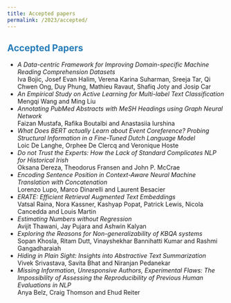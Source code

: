 ```yaml
---
title: Accepted papers
permalink: /2023/accepted/
---
```


## <span style="color:#267CB9"> Accepted Papers </span>
- *A Data-centric Framework for Improving Domain-specific Machine Reading Comprehension Datasets* <br />Iva Bojic, Josef Evan Halim, Verena Karina Suharman, Sreeja Tar, Qi Chwen Ong, Duy Phung, Mathieu Ravaut, Shafiq Joty and Josip Car 
- *An Empirical Study on Active Learning for Multi-label Text Classification* <br />Mengqi Wang and Ming Liu
- *Annotating PubMed Abstracts with MeSH Headings using Graph Neural Network* <br />Faizan Mustafa, Rafika Boutalbi and Anastasiia Iurshina 
- *What Does BERT actually Learn about Event Coreference? Probing Structural Information in a Fine-Tuned Dutch Language Model* <br />Loic De Langhe, Orphee De Clercq and Veronique Hoste
- *Do not Trust the Experts: How the Lack of Standard Complicates NLP for Historical Irish* <br />Oksana Dereza, Theodorus Fransen and John P. McCrae
- *Encoding Sentence Position in Context-Aware Neural Machine Translation with Concatenation* <br />Lorenzo Lupo, Marco Dinarelli and Laurent Besacier
- *ERATE: Efficient Retrieval Augmented Text Embeddings* <br />Vatsal Raina, Nora Kassner, Kashyap Popat, Patrick Lewis, Nicola Cancedda and Louis Martin
- *Estimating Numbers without Regression* <br />Avijit Thawani, Jay Pujara and Ashwin Kalyan
- *Exploring the Reasons for Non-generalizability of KBQA systems* <br />Sopan Khosla, Ritam Dutt, Vinayshekhar Bannihatti Kumar and Rashmi Gangadharaiah 
- *Hiding in Plain Sight: Insights into Abstractive Text Summarization* <br />Vivek Srivastava, Savita Bhat and Niranjan Pedanekar
- *Missing Information, Unresponsive Authors, Experimental Flaws: The Impossibility of Assessing the Reproducibility of Previous Human Evaluations in NLP* <br />Anya Belz, Craig Thomson and Ehud Reiter 
